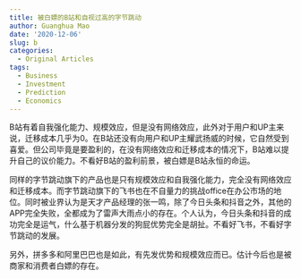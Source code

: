 ```yaml
---
title: 被白嫖的B站和自视过高的字节跳动
author: Guanghua Mao
date: '2020-12-06'
slug: b
categories:
  - Original Articles
tags:
  - Business
  - Investment
  - Prediction
  - Economics
---
```


B站有着自我强化能力、规模效应，但是没有网络效应，此外对于用户和UP主来说，迁移成本几乎为0。在B站还没有向用户和UP主耀武扬威的时候，它自然受到喜爱。但公司毕竟是要盈利的，在没有网络效应和迁移成本的情况下，B站难以提升自己的议价能力。不看好B站的盈利前景，被白嫖是B站永恒的命运。

同样的字节跳动旗下的产品也是只有规模效应和自我强化能力，完全没有网络效应和迁移成本。而字节跳动旗下的飞书也在不自量力的挑战office在办公市场的地位。同时被业界认为是天才产品经理的张一鸣，除了今日头条和抖音之外，其他的APP完全失败，全都成为了雷声大雨点小的存在。个人认为，今日头条和抖音的成功完全是运气，什么基于机器分发的狗屁优势完全是胡扯。不看好飞书，不看好字节跳动的发展。

另外，拼多多和阿里巴巴也是如此，有先发优势和规模效应而已。估计今后也是被商家和消费者白嫖的存在。
